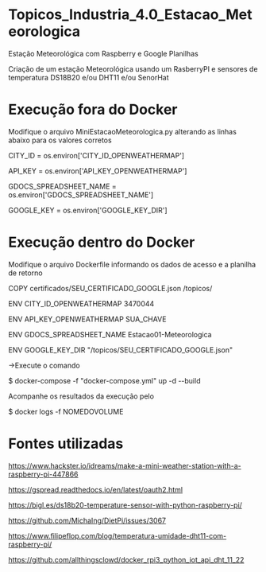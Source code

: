 # Topicos_Industria_4.0_Estacao_Meteorologica
Estação Meteorológica com Raspberry e Google Planilhas

Criação de um estação Meteorológica usando um RasberryPI e sensores de temperatura DS18B20 e/ou DHT11 e/ou SenorHat

# Execução fora do Docker

Modifique o arquivo MiniEstacaoMeteorologica.py alterando as linhas abaixo para os valores corretos

CITY_ID = os.environ['CITY_ID_OPENWEATHERMAP']

API_KEY = os.environ['API_KEY_OPENWEATHERMAP'] 

GDOCS_SPREADSHEET_NAME = os.environ['GDOCS_SPREADSHEET_NAME']

GOOGLE_KEY = os.environ['GOOGLE_KEY_DIR']

# Execução dentro do Docker
Modifique o arquivo Dockerfile informando os dados de acesso e a planilha de retorno

COPY certificados/SEU_CERTIFICADO_GOOGLE.json /topicos/

ENV CITY_ID_OPENWEATHERMAP 3470044

ENV API_KEY_OPENWEATHERMAP SUA_CHAVE

ENV GDOCS_SPREADSHEET_NAME Estacao01-Meteorologica

ENV GOOGLE_KEY_DIR "/topicos/SEU_CERTIFICADO_GOOGLE.json"

->Execute o comando

$ docker-compose -f "docker-compose.yml" up -d --build

Acompanhe os resultados da execução pelo 

$ docker logs -f NOMEDOVOLUME

# Fontes utilizadas #

https://www.hackster.io/idreams/make-a-mini-weather-station-with-a-raspberry-pi-447866

https://gspread.readthedocs.io/en/latest/oauth2.html

https://bigl.es/ds18b20-temperature-sensor-with-python-raspberry-pi/

https://github.com/MichaIng/DietPi/issues/3067

https://www.filipeflop.com/blog/temperatura-umidade-dht11-com-raspberry-pi/

https://github.com/allthingsclowd/docker_rpi3_python_iot_api_dht_11_22
